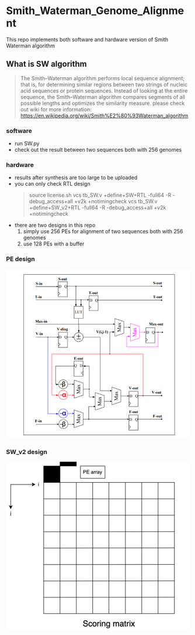 # Smith_Waterman_Genome_Alignment
This repo implements both software and hardware version of Smith Waterman algorithm  
## What is SW algorithm  
> The Smith–Waterman algorithm performs local sequence alignment; that is, for determining similar regions between two strings of nucleic acid sequences or protein sequences. Instead of looking at the entire sequence, the Smith–Waterman algorithm compares segments of all possible lengths and optimizes the similarity measure.
> please check out wiki for more information: https://en.wikipedia.org/wiki/Smith%E2%80%93Waterman_algorithm
### software
* run SW.py
* check out the result between two sequences both with 256 genomes
### hardware
* results after synthesis are too large to be uploaded
* you can only check RTL design
  > source license.sh
  > vcs tb_SW.v +define+SW+RTL -full64 -R -debug_access+all +v2k +notimingcheck
  > vcs tb_SW.v +define+SW_v2+RTL -full64 -R -debug_access+all +v2k +notimingcheck
* there are two designs in this repo
  1. simply use 256 PEs for alignment of two sequences both with 256 genomes
  2. use 128 PEs with a buffer
### PE design
![](PE.png)
### SW_v2 design
![](SW_v2.gif)
